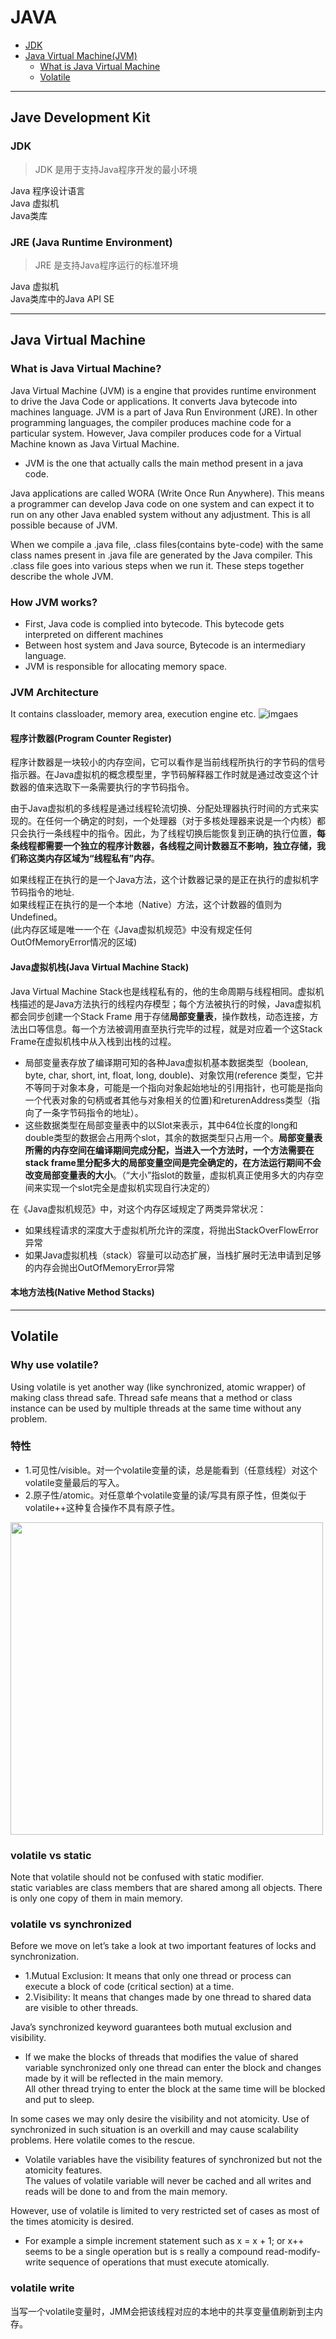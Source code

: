 # JAVA
* [JDK](#Java-Development-Kit)
* [Java Virtual Machine(JVM)](#Java-Virtual-Machine)
  * [What is Java Virtual Machine](#What-is-Java_Virtual_Machine-?)
  * [Volatile](#Volatile)


---
## Jave Development Kit
### JDK
> JDK 是用于支持Java程序开发的最小环境   

Java 程序设计语言   
Java 虚拟机   
Java类库

### JRE (Java Runtime Environment) 
>JRE 是支持Java程序运行的标准环境   

Java 虚拟机   
Java类库中的Java API SE

---

## Java Virtual Machine
### What is Java Virtual Machine?
Java Virtual Machine (JVM) is a engine that provides runtime environment to drive the Java Code or applications. It converts Java bytecode into machines language. JVM is a part of Java Run Environment (JRE). In other programming languages, the compiler produces machine code for a particular system. However, Java compiler produces code for a Virtual Machine known as Java Virtual Machine.

- JVM is the one that actually calls the main method present in a java code. 

Java applications are called WORA (Write Once Run Anywhere). This means a programmer can develop Java code on one system and can expect it to run on any other Java enabled system without any adjustment. This is all possible because of JVM.

When we compile a .java file, .class files(contains byte-code) with the same class names present in .java file are generated by the Java compiler. This .class file goes into various steps when we run it. These steps together describe the whole JVM.

### How JVM works?
- First, Java code is complied into bytecode. This bytecode gets interpreted on different machines
- Between host system and Java source, Bytecode is an intermediary language.
- JVM is responsible for allocating memory space.

### JVM Architecture
It contains classloader, memory area, execution engine etc.
![imgaes](images/JVM.png)
#### 程序计数器(Program Counter Register)   
程序计数器是一块较小的内存空间，它可以看作是当前线程所执行的字节码的信号指示器。在Java虚拟机的概念模型里，字节码解释器工作时就是通过改变这个计数器的值来选取下一条需要执行的字节码指令。   

由于Java虚拟机的多线程是通过线程轮流切换、分配处理器执行时间的方式来实现的。在任何一个确定的时刻，一个处理器（对于多核处理器来说是一个内核）都只会执行一条线程中的指令。因此，为了线程切换后能恢复到正确的执行位置，**每条线程都需要一个独立的程序计数器，各线程之间计数器互不影响，独立存储，我们称这类内存区域为“线程私有”内存**。   

如果线程正在执行的是一个Java方法，这个计数器记录的是正在执行的虚拟机字节码指令的地址.   
如果线程正在执行的是一个本地（Native）方法，这个计数器的值则为Undefined。   
(此内存区域是唯一一个在《Java虚拟机规范》中没有规定任何OutOfMemoryError情况的区域)   

#### Java虚拟机栈(Java Virtual Machine Stack)
Java Virtual Machine Stack也是线程私有的，他的生命周期与线程相同。虚拟机栈描述的是Java方法执行的线程内存模型；每个方法被执行的时候，Java虚拟机都会同步创建一个Stack Frame 用于存储**局部变量表**，操作数栈，动态连接，方法出口等信息。每一个方法被调用直至执行完毕的过程，就是对应着一个这Stack Frame在虚拟机栈中从入栈到出栈的过程。
- 局部变量表存放了编译期可知的各种Java虚拟机基本数据类型（boolean, byte, char, short, int, float, long, double)、对象饮用(reference 类型，它并不等同于对象本身，可能是一个指向对象起始地址的引用指针，也可能是指向一个代表对象的句柄或者其他与对象相关的位置)和returenAddress类型（指向了一条字节码指令的地址）。  
- 这些数据类型在局部变量表中的以Slot来表示，其中64位长度的long和double类型的数据会占用两个slot，其余的数据类型只占用一个。**局部变量表所需的内存空间在编译期间完成分配，当进入一个方法时，一个方法需要在stack frame里分配多大的局部变量空间是完全确定的，在方法运行期间不会改变局部变量表的大小**。（“大小”指slot的数量，虚拟机真正使用多大的内存空间来实现一个slot完全是虚拟机实现自行决定的）   

在《Java虚拟机规范》中，对这个内存区域规定了两类异常状况：
- 如果线程请求的深度大于虚拟机所允许的深度，将抛出StackOverFlowError异常
- 如果Java虚拟机栈（stack）容量可以动态扩展，当栈扩展时无法申请到足够的内存会抛出OutOfMemoryError异常   

#### 本地方法栈(Native Method Stacks)










---

## Volatile
### Why use volatile?
Using volatile is yet another way (like synchronized, atomic wrapper) of making class thread safe. Thread safe means that a method or class instance can be used by multiple threads at the same time without any problem.

### 特性
- 1.可见性/visible。对一个volatile变量的读，总是能看到（任意线程）对这个volatile变量最后的写入。
- 2.原子性/atomic。对任意单个volatile变量的读/写具有原子性，但类似于volatile++这种复合操作不具有原子性。

<img src="https://github.com/ZikunLyu/MambaForever/blob/master/images/volatile.png" height="500"></img>

### volatile vs static
Note that volatile should not be confused with static modifier.   
static variables are class members that are shared among all objects. There is only one copy of them in main memory.

### volatile vs synchronized
Before we move on let’s take a look at two important features of locks and synchronization.   
- 1.Mutual Exclusion: It means that only one thread or process can execute a block of code (critical section) at a time.
- 2.Visibility: It means that changes made by one thread to shared data are visible to other threads.

Java’s synchronized keyword guarantees both mutual exclusion and visibility.   
- If we make the blocks of threads that modifies the value of shared variable synchronized only one thread can enter the block and changes made by it will be reflected in the main memory.   
All other thread trying to enter the block at the same time will be blocked and put to sleep.

In some cases we may only desire the visibility and not atomicity. Use of synchronized in such situation is an overkill and may cause scalability problems. Here volatile comes to the rescue.   
- Volatile variables have the visibility features of synchronized but not the atomicity features.   
The values of volatile variable will never be cached and all writes and reads will be done to and from the main memory.    

However, use of volatile is limited to very restricted set of cases as most of the times atomicity is desired.   
- For example a simple increment statement such as x = x + 1; or x++ seems to be a single operation but is s really a compound read-modify-write sequence of operations that must execute atomically.

### volatile write
当写一个volatile变量时，JMM会把该线程对应的本地中的共享变量值刷新到主内存。




